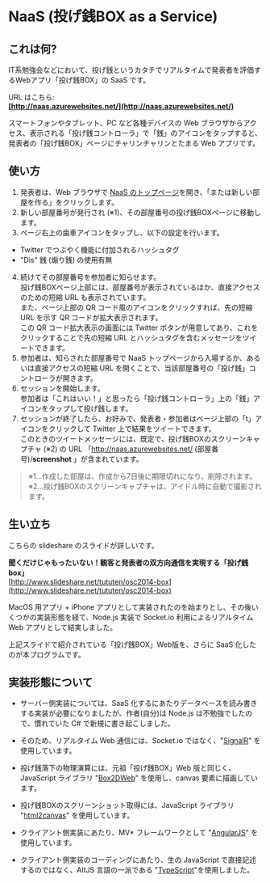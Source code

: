 # NaaS (投げ銭BOX as a Service)

## これは何?

IT系勉強会などにおいて、投げ銭というカタチでリアルタイムで発表者を評価するWebアプリ「投げ銭BOX」の SaaS です。

URL はこちら:  
**[http://naas.azurewebsites.net/](http://naas.azurewebsites.net/)**

スマートフォンやタブレット、PC など各種デバイスの Web ブラウザからアクセス、表示される「投げ銭コントローラ」で「銭」のアイコンをタップすると、発表者の「投げ銭BOX」ページにチャリンチャリンとたまる Web アプリです。

## 使い方

1. 発表者は、Web ブラウザで [NaaS のトップページ](http://naas.azurewebsites.net/)を開き、「または新しい部屋を作る」をクリックします。
2. 新しい部屋番号が発行され (※1)、その部屋番号の投げ銭BOXページに移動します。
3. ページ右上の歯車アイコンをタップし、以下の設定を行います。
 - Twitter でつぶやく機能に付加されるハッシュタグ
 - "Dis" 銭 (煽り銭) の使用有無
4. 続けてその部屋番号を参加者に知らせます。  
投げ銭BOXページ上部には、部屋番号が表示されているほか、直接アクセスのための短縮 URL も表示されています。  
また、ページ上部の QR コード風のアイコンをクリックすれば、先の短縮 URL を示す QR コードが拡大表示されます。  
この QR コード拡大表示の画面には Twitter ボタンが用意してあり、これをクリックすることで先の短縮 URL とハッシュタグを含むメッセージをツイートできます。
5. 参加者は、知らされた部屋番号で NaaS トップページから入場するか、あるいは直接アクセスの短縮 URL を開くことで、当該部屋番号の「投げ銭」コントローラが開きます。
6. セッションを開始します。  
参加者は「これはいい！」と思ったら「投げ銭コントローラ」上の「銭」アイコンをタップして投げ銭します。
7. セッションが終了したら、お好みで、発表者・参加者はページ上部の「t」アイコンをクリックして Twitter 上で結果をツイートできます。  
このときのツイートメッセージには、既定で、投げ銭BOXのスクリーンキャプチャ (※2) の URL 「http://naas.azurewebsites.net/ (部屋番号)/**screenshot** 」が含まれています。

> ※1...作成した部屋は、作成から7日後に期限切れになり、削除されます。  
> ※2...投げ銭BOXのスクリーンキャプチャは、アイドル時に自動で撮影されます。

## 生い立ち

こちらの slideshare のスライドが詳しいです。

**聞くだけじゃもったいない！観客と発表者の双方向通信を実現する「投げ銭box」**  
[http://www.slideshare.net/tututen/osc2014-box](http://www.slideshare.net/tututen/osc2014-box)

MacOS 用アプリ + iPhone アプリとして実装されたのを始まりとし、その後いくつかの実装形態を経て、Node.js 実装で Socket.io 利用によるリアルタイム Web アプリとして結実しました。

上記スライドで紹介されている「投げ銭BOX」Web版を、さらに SaaS 化したのが本プログラムです。

## 実装形態について

- サーバー側実装については、SaaS 化するにあたりデータベースを読み書きする実装が必要になりましたが、作者(自分)は Node.js は不勉強でしたので、慣れていた C# で新規に書き起こしました。

- そのため、リアルタイム Web 通信には、Socket.io ではなく、"[SignalR](http://www.asp.net/signalr)" を使用しています。

- 投げ銭落下の物理演算には、元祖「投げ銭BOX」Web 版と同じく、JavaScript ライブラリ "[Box2DWeb](https://code.google.com/p/box2dweb/)" を使用し、canvas 要素に描画しています。

- 投げ銭BOXのスクリーンショット取得には、JavaScript ライブラリ "[html2canvas](http://html2canvas.hertzen.com/)" を使用しています。

- クライアント側実装にあたり、MV* フレームワークとして "[AngularJS](https://angularjs.org/)" を使用しています。

- クライアント側実装のコーディングにあたり、生の JavaScript で直接記述するのではなく、AltJS 言語の一派である "[TypeScript](http://www.typescriptlang.org/)"を使用しました。
